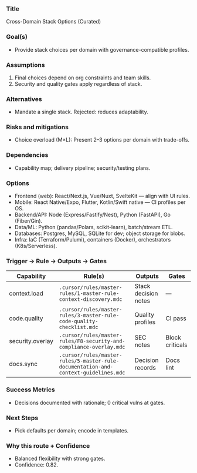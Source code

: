 ### Title
Cross-Domain Stack Options (Curated)

### Goal(s)
- Provide stack choices per domain with governance-compatible profiles.

### Assumptions
1. Final choices depend on org constraints and team skills.
2. Security and quality gates apply regardless of stack.

### Alternatives
- Mandate a single stack. Rejected: reduces adaptability.

### Risks and mitigations
- Choice overload (M×L): Present 2–3 options per domain with trade-offs.

### Dependencies
- Capability map; delivery pipeline; security/testing plans.

### Options
- Frontend (web): React/Next.js, Vue/Nuxt, SvelteKit — align with UI rules.
- Mobile: React Native/Expo, Flutter, Kotlin/Swift native — CI profiles per OS.
- Backend/API: Node (Express/Fastify/Nest), Python (FastAPI), Go (Fiber/Gin).
- Data/ML: Python (pandas/Polars, scikit-learn), batch/stream ETL.
- Databases: Postgres, MySQL, SQLite for dev; object storage for blobs.
- Infra: IaC (Terraform/Pulumi), containers (Docker), orchestrators (K8s/Serverless).

### Trigger → Rule → Outputs → Gates
| Capability | Rule(s) | Outputs | Gates |
|---|---|---|---|
| context.load | `.cursor/rules/master-rules/1-master-rule-context-discovery.mdc` | Stack decision notes | — |
| code.quality | `.cursor/rules/master-rules/3-master-rule-code-quality-checklist.mdc` | Quality profiles | CI pass |
| security.overlay | `.cursor/rules/master-rules/F8-security-and-compliance-overlay.mdc` | SEC notes | Block criticals |
| docs.sync | `.cursor/rules/master-rules/5-master-rule-documentation-and-context-guidelines.mdc` | Decision records | Docs lint |

### Success Metrics
- Decisions documented with rationale; 0 critical vulns at gates.

### Next Steps
- Pick defaults per domain; encode in templates.

### Why this route + Confidence
- Balanced flexibility with strong gates.
- Confidence: 0.82.
